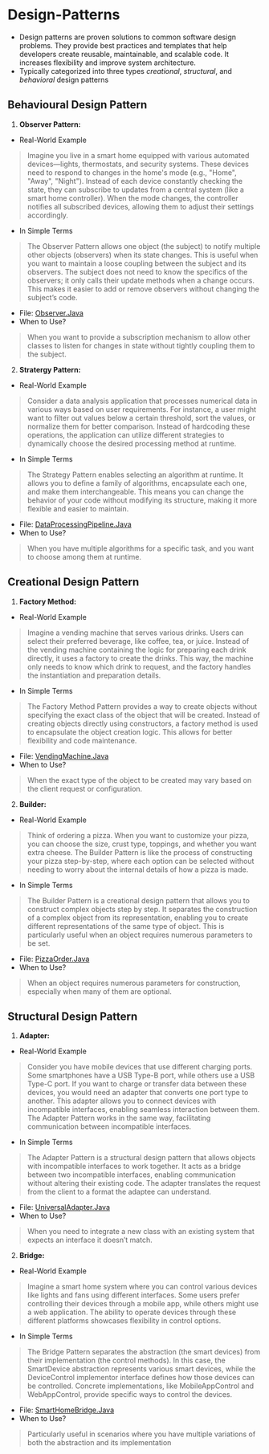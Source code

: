 # Design-Patterns
- Design patterns are proven solutions to common software design problems. They provide best practices and templates that help developers create reusable, maintainable, and scalable code. It increases flexibility and improve system architecture.
- Typically categorized into three types *creational*, *structural*, and *behavioral* design patterns

## Behavioural Design Pattern

1. **Observer Pattern:** 
- Real-World Example
> Imagine you live in a smart home equipped with various automated devices—lights, thermostats, and security systems. These devices need to respond to changes in the home's mode (e.g., "Home", "Away", "Night"). Instead of each device constantly checking the state, they can subscribe to updates from a central system (like a smart home controller). When the mode changes, the controller notifies all subscribed devices, allowing them to adjust their settings accordingly.
- In Simple Terms
> The Observer Pattern allows one object (the subject) to notify multiple other objects (observers) when its state changes. This is useful when you want to maintain a loose coupling between the subject and its observers. The subject does not need to know the specifics of the observers; it only calls their update methods when a change occurs. This makes it easier to add or remove observers without changing the subject’s code.
- File: [Observer.Java](Observer.java)
- When to Use?
> When you want to provide a subscription mechanism to allow other classes to listen for changes in state without tightly coupling them to the subject.


2. **Stratergy Pattern:**
- Real-World Example
> Consider a data analysis application that processes numerical data in various ways based on user requirements. For instance, a user might want to filter out values below a certain threshold, sort the values, or normalize them for better comparison. Instead of hardcoding these operations, the application can utilize different strategies to dynamically choose the desired processing method at runtime.
- In Simple Terms
> The Strategy Pattern enables selecting an algorithm at runtime. It allows you to define a family of algorithms, encapsulate each one, and make them interchangeable. This means you can change the behavior of your code without modifying its structure, making it more flexible and easier to maintain.
- File: [DataProcessingPipeline.Java](DataProcessingPipeline.Java)  
- When to Use?
> When you have multiple algorithms for a specific task, and you want to choose among them at runtime.


## Creational Design Pattern
1. **Factory Method:**
- Real-World Example
> Imagine a vending machine that serves various drinks. Users can select their preferred beverage, like coffee, tea, or juice. Instead of the vending machine containing the logic for preparing each drink directly, it uses a factory to create the drinks. This way, the machine only needs to know which drink to request, and the factory handles the instantiation and preparation details.
- In Simple Terms
> The Factory Method Pattern provides a way to create objects without specifying the exact class of the object that will be created. Instead of creating objects directly using constructors, a factory method is used to encapsulate the object creation logic. This allows for better flexibility and code maintenance.
- File: [VendingMachine.Java](VendingMachine.Java)
- When to Use?
> When the exact type of the object to be created may vary based on the client request or configuration.

2. **Builder:**
- Real-World Example
> Think of ordering a pizza. When you want to customize your pizza, you can choose the size, crust type, toppings, and whether you want extra cheese. The Builder Pattern is like the process of constructing your pizza step-by-step, where each option can be selected without needing to worry about the internal details of how a pizza is made.
- In Simple Terms
> The Builder Pattern is a creational design pattern that allows you to construct complex objects step by step. It separates the construction of a complex object from its representation, enabling you to create different representations of the same type of object. This is particularly useful when an object requires numerous parameters to be set.
- File: [PizzaOrder.Java](PizzaOrder.Java)
- When to Use?
> When an object requires numerous parameters for construction, especially when many of them are optional.


## Structural Design Pattern
1. **Adapter:**
- Real-World Example
> Consider you have mobile devices that use different charging ports. Some smartphones have a USB Type-B port, while others use a USB Type-C port. If you want to charge or transfer data between these devices, you would need an adapter that converts one port type to another. This adapter allows you to connect devices with incompatible interfaces, enabling seamless interaction between them. The Adapter Pattern works in the same way, facilitating communication between incompatible interfaces.
- In Simple Terms
> The Adapter Pattern is a structural design pattern that allows objects with incompatible interfaces to work together. It acts as a bridge between two incompatible interfaces, enabling communication without altering their existing code. The adapter translates the request from the client to a format the adaptee can understand.
- File: [UniversalAdapter.Java](UniversalAdapter.Java)
- When to Use?
> When you need to integrate a new class with an existing system that expects an interface it doesn’t match.

2. **Bridge:**
- Real-World Example
> Imagine a smart home system where you can control various devices like lights and fans using different interfaces. Some users prefer controlling their devices through a mobile app, while others might use a web application. The ability to operate devices through these different platforms showcases flexibility in control options.
- In Simple Terms
> The Bridge Pattern separates the abstraction (the smart devices) from their implementation (the control methods). In this case, the SmartDevice abstraction represents various smart devices, while the DeviceControl implementor interface defines how those devices can be controlled. Concrete implementations, like MobileAppControl and WebAppControl, provide specific ways to control the devices.
- File: [SmartHomeBridge.Java](SmartHomeBridge.Java)
- When to Use?
> Particularly useful in scenarios where you have multiple variations of both the abstraction and its implementation
